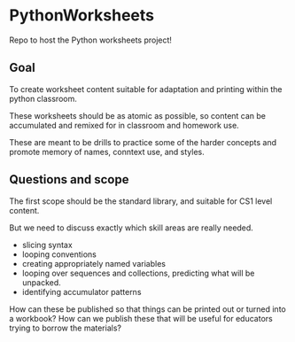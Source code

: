 # PythonWorksheets

Repo to host the Python worksheets project!

## Goal

To create worksheet content suitable for adaptation and printing within the python classroom.

These worksheets should be as atomic as possible, so content can be accumulated and remixed for in classroom and homework use.

These are meant to be drills to practice some of the harder concepts and promote memory of names, conntext use, and styles.

## Questions and scope

The first scope should be the standard library, and suitable for CS1 level content.

But we need to discuss exactly which skill areas are really needed.

* slicing syntax
* looping conventions
* creating appropriately named variables
* looping over sequences and collections, predicting what will be unpacked.
* identifying accumulator patterns

How can these be published so that things can be printed out or turned into a workbook?  How can we publish these that will be useful for educators trying to borrow the materials?
